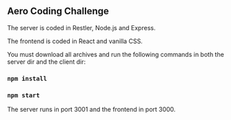 ## Aero Coding Challenge

The server is coded in Restler, Node.js and Express.

The frontend is coded in React and vanilla CSS.

You must download all archives and run the following commands in both the server dir and the client dir:

### `npm install`

### `npm start`

The server runs in port 3001 and the frontend in port 3000.  
